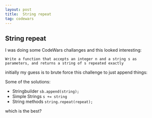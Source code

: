 ```yaml
---
layout: post
title:  String repeat
tag: codewars
---
```



## String repeat

I was doing some CodeWars challanges and this looked interesting:

```Write a function that accepts an integer n and a string s as parameters, and returns a string of s repeated exactly```

initially my guess is to brute force this challenge to just append things:

Some of the solutions:
- Stringbuilder
  ```sb.append(string);```
- Simple Strings
  ```s += string```
- String methods
  ```string.repeat(repeat);```

which is the best?
